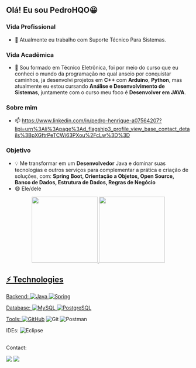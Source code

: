 ## Olá! Eu sou PedroHQO😀
### Vida Profissional
- 🔭 Atualmente eu trabalho com Suporte Técnico Para Sistemas.
### Vida Acadêmica
- 🌱 Sou formado em Técnico Eletrônica, foi por meio do curso que eu conheci o mundo da programação no qual anseio por conquistar caminhos, ja desenvolvi 
  projetos em **C++** com **Arduino**, **Python**, mas atualmente eu estou cursando **Análise e Desenvolvimento de Sistemas**, juntamente com o curso meu foco é **Desenvolver em JAVA**.
### Sobre mim
- 📫 https://www.linkedin.com/in/pedro-henrique-a07564207?lipi=urn%3Ali%3Apage%3Ad_flagship3_profile_view_base_contact_details%3BpXGftrPeTCWi63PXou%2FcLw%3D%3D
### Objetivo
- 💡 Me transformar em um **Desenvolvedor** Java e dominar suas tecnologias e outros serviços para complementar a prática e criação de soluções, com: **Spring Boot, Orientação a Objetos, Open Source, Banco de Dados, Estrutura de Dados, Regras de Negócio**
- 😄 Ele/dele

<div align="center">
  <a href="https://github.com/PedroHQO">
  <img height="180em" src="https://github-readme-stats.vercel.app/api?username=PedroHQO&show_icons=true&theme=cobalt&include_all_commits=true&count_private=true"/>
  <img height="180em" src="https://github-readme-stats.vercel.app/api/top-langs/?username=PedroHQO&layout=compact&langs_count=7&theme=cobalt"/>
</div>

## ⚡ Technologies

Backend:
![Java](https://img.shields.io/badge/java-%23ED8B00.svg?style=for-the-badge&logo=openjdk&logoColor=white)
![Spring](https://img.shields.io/badge/-Spring-6DB33F?style=flat-square&logo=spring&logoColor=white)

Database:
![MySQL](https://img.shields.io/badge/-MySQL-4479A1?style=flat-square&logo=mysql&logoColor=white)
![PostgreSQL](https://img.shields.io/badge/PostgreSQL-000?style=for-the-badge&logo=postgresql)

Tools:
[![GitHub](https://img.shields.io/badge/GitHub-100000?style=for-the-badge&logo=github&logoColor=white)](https://github.com/SEUUSERNAME)
![Git](https://img.shields.io/badge/GIT-E44C30?style=for-the-badge&logo=git&logoColor=white)
![Postman](https://img.shields.io/badge/Postman-FF6C37.svg?style=for-the-badge&logo=Postman&logoColor=white)

IDEs:
![Eclipse](https://img.shields.io/badge/-Eclipse-2C2255?style=flat-square&logo=eclipse&logoColor=white)

  ##
Contact:
<div> 
 <a href = "mailto:pedro39henrique.q.o@gmail.com"><img src="https://img.shields.io/badge/-Gmail-%23333?style=for-the-badge&logo=gmail&logoColor=white" target="_blank"></a>
 <a href="https://www.linkedin.com/in/pedro-henrique-a07564207" target="_blank"><img src="https://img.shields.io/badge/-LinkedIn-%230077B5?style=for-the-badge&logo=linkedin&logoColor=white" target="_blank"></a>  
</div>
  
  
